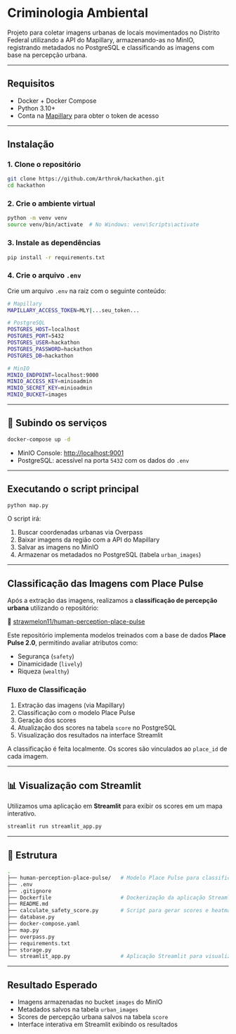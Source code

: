 # Criminologia Ambiental

Projeto para coletar imagens urbanas de locais movimentados no Distrito Federal utilizando a API do Mapillary, armazenando-as no MinIO, registrando metadados no PostgreSQL e classificando as imagens com base na percepção urbana.

---

## Requisitos

* Docker + Docker Compose
* Python 3.10+
* Conta na [Mapillary](https://www.mapillary.com/) para obter o token de acesso

---

## Instalação

### 1. Clone o repositório

```bash
git clone https://github.com/Arthrok/hackathon.git
cd hackathon
```

### 2. Crie o ambiente virtual

```bash
python -m venv venv
source venv/bin/activate  # No Windows: venv\Scripts\activate
```

### 3. Instale as dependências

```bash
pip install -r requirements.txt
```

### 4. Crie o arquivo `.env`

Crie um arquivo `.env` na raiz com o seguinte conteúdo:

```bash
# Mapillary
MAPILLARY_ACCESS_TOKEN=MLY|...seu_token...

# PostgreSQL
POSTGRES_HOST=localhost
POSTGRES_PORT=5432
POSTGRES_USER=hackathon
POSTGRES_PASSWORD=hackathon
POSTGRES_DB=hackathon

# MinIO
MINIO_ENDPOINT=localhost:9000
MINIO_ACCESS_KEY=minioadmin
MINIO_SECRET_KEY=minioadmin
MINIO_BUCKET=images
```

---

## 🐳 Subindo os serviços

```bash
docker-compose up -d
```

* MinIO Console: [http://localhost:9001](http://localhost:9001)
* PostgreSQL: acessível na porta `5432` com os dados do `.env`

---

## Executando o script principal

```bash
python map.py
```

O script irá:

1. Buscar coordenadas urbanas via Overpass
2. Baixar imagens da região com a API do Mapillary
3. Salvar as imagens no MinIO
4. Armazenar os metadados no PostgreSQL (tabela `urban_images`)

---

## Classificação das Imagens com Place Pulse

Após a extração das imagens, realizamos a **classificação de percepção urbana** utilizando o repositório:

🔗 [strawmelon11/human-perception-place-pulse](https://github.com/strawmelon11/human-perception-place-pulse)

Este repositório implementa modelos treinados com a base de dados **Place Pulse 2.0**, permitindo avaliar atributos como:

* Segurança (`safety`)
* Dinamicidade (`lively`)
* Riqueza (`wealthy`)

### Fluxo de Classificação

1. Extração das imagens (via Mapillary)
2. Classificação com o modelo Place Pulse
3. Geração dos scores
4. Atualização dos scores na tabela `score` no PostgreSQL
5. Visualização dos resultados na interface Streamlit

A classificação é feita localmente. Os scores são vinculados ao `place_id` de cada imagem.

---

## 📊 Visualização com Streamlit

Utilizamos uma aplicação em **Streamlit** para exibir os scores em um mapa interativo.

```bash
streamlit run streamlit_app.py
```

---

## 📁 Estrutura

```bash
.
├── human-perception-place-pulse/   # Modelo Place Pulse para classificação
├── .env
├── .gitignore
├── Dockerfile                      # Dockerização da aplicação Streamlit
├── README.md
├── calculate_safety_score.py       # Script para gerar scores e heatmaps
├── database.py
├── docker-compose.yaml
├── map.py
├── overpass.py
├── requirements.txt
├── storage.py
└── streamlit_app.py                # Aplicação Streamlit para visualização
```

---

## Resultado Esperado

* Imagens armazenadas no bucket `images` do MinIO
* Metadados salvos na tabela `urban_images`
* Scores de percepção urbana salvos na tabela `score`
* Interface interativa em Streamlit exibindo os resultados
